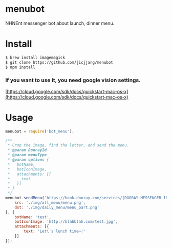 # menubot
NHNEnt messenger bot about launch, dinner menu.

# Install
~~~bash
$ brew install imagemagick
$ git clone https://github.com/jicjjang/menubot
$ npm install
~~~

### If you want to use it, you need google vision settings.
[https://cloud.google.com/sdk/docs/quickstart-mac-os-x](https://cloud.google.com/sdk/docs/quickstart-mac-os-x)

# Usage

~~~javascript
menubot = require('bot_menu');

/**
 * Crop the image, find the letter, and send the menu.
 * @param DoorayId
 * @param menuType
 * @param options {
 *   botName,
 *   botIconImage,
 *   attachments: [{
 *     text
 *   }]
 * }
 */
menubot.sendMenu('https://hook.dooray.com/services/[DOORAY_MESSENGER_ID]', 'lunch', {
    src: './img/all_menu/menu.png',
    dst: './img/daily_menu/menu_part.png'
}, {
    botName: 'test',
    botIconImage: 'http://blahblah.com/test.jpg',
    attachments: [{
        text: 'Let\'s lunch time~!'
    }]
});

~~~
